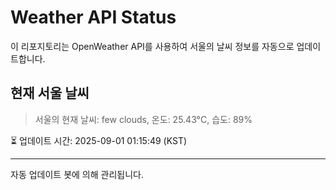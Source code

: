 
# Weather API Status

이 리포지토리는 OpenWeather API를 사용하여 서울의 날씨 정보를 자동으로 업데이트합니다.

## 현재 서울 날씨
> 서울의 현재 날씨: few clouds, 온도: 25.43°C, 습도: 89%

⏳ 업데이트 시간: 2025-09-01 01:15:49 (KST)

---
자동 업데이트 봇에 의해 관리됩니다.
